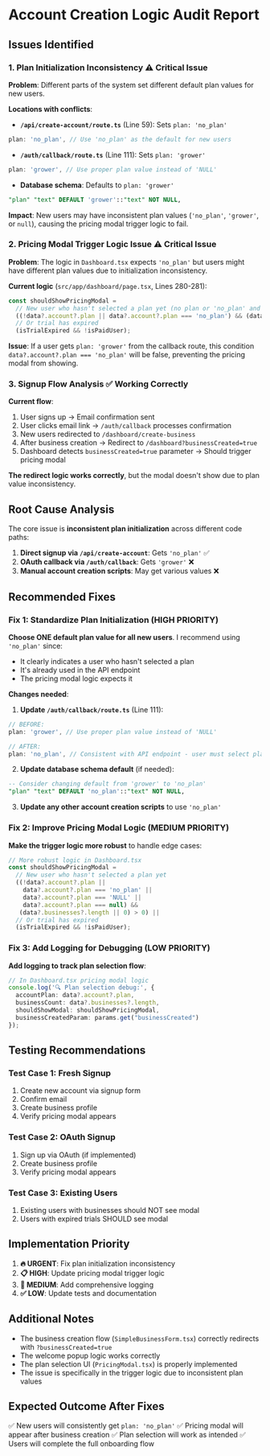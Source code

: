 # Account Creation Logic Audit Report

## Issues Identified

### 1. **Plan Initialization Inconsistency** ⚠️ Critical Issue

**Problem**: Different parts of the system set different default plan values for new users.

**Locations with conflicts**:

- **`/api/create-account/route.ts`** (Line 59): Sets `plan: 'no_plan'`
```typescript
plan: 'no_plan', // Use 'no_plan' as the default for new users
```

- **`/auth/callback/route.ts`** (Line 111): Sets `plan: 'grower'`
```typescript
plan: 'grower', // Use proper plan value instead of 'NULL'
```

- **Database schema**: Defaults to `plan: 'grower'`
```sql
"plan" "text" DEFAULT 'grower'::"text" NOT NULL,
```

**Impact**: New users may have inconsistent plan values (`'no_plan'`, `'grower'`, or `null`), causing the pricing modal trigger logic to fail.

### 2. **Pricing Modal Trigger Logic Issue** ⚠️ Critical Issue

**Problem**: The logic in `Dashboard.tsx` expects `'no_plan'` but users might have different plan values due to initialization inconsistency.

**Current logic** (`src/app/dashboard/page.tsx`, Lines 280-281):
```typescript
const shouldShowPricingModal = 
  // New user who hasn't selected a plan yet (no plan or 'no_plan' and has created a business)
  ((!data?.account?.plan || data?.account?.plan === 'no_plan') && (data?.businesses?.length || 0) > 0) ||
  // Or trial has expired
  (isTrialExpired && !isPaidUser);
```

**Issue**: If a user gets `plan: 'grower'` from the callback route, this condition `data?.account?.plan === 'no_plan'` will be false, preventing the pricing modal from showing.

### 3. **Signup Flow Analysis** ✅ Working Correctly

**Current flow**:
1. User signs up → Email confirmation sent
2. User clicks email link → `/auth/callback` processes confirmation
3. New users redirected to `/dashboard/create-business`
4. After business creation → Redirect to `/dashboard?businessCreated=true`
5. Dashboard detects `businessCreated=true` parameter → Should trigger pricing modal

**The redirect logic works correctly**, but the modal doesn't show due to plan value inconsistency.

## Root Cause Analysis

The core issue is **inconsistent plan initialization** across different code paths:

1. **Direct signup via `/api/create-account`**: Gets `'no_plan'` ✅
2. **OAuth callback via `/auth/callback`**: Gets `'grower'` ❌
3. **Manual account creation scripts**: May get various values ❌

## Recommended Fixes

### Fix 1: Standardize Plan Initialization (HIGH PRIORITY)

**Choose ONE default plan value for all new users**. I recommend using `'no_plan'` since:
- It clearly indicates a user who hasn't selected a plan
- It's already used in the API endpoint
- The pricing modal logic expects it

**Changes needed**:

1. **Update `/auth/callback/route.ts`** (Line 111):
```typescript
// BEFORE:
plan: 'grower', // Use proper plan value instead of 'NULL'

// AFTER:
plan: 'no_plan', // Consistent with API endpoint - user must select plan
```

2. **Update database schema default** (if needed):
```sql
-- Consider changing default from 'grower' to 'no_plan'
"plan" "text" DEFAULT 'no_plan'::"text" NOT NULL,
```

3. **Update any other account creation scripts** to use `'no_plan'`

### Fix 2: Improve Pricing Modal Logic (MEDIUM PRIORITY)

**Make the trigger logic more robust** to handle edge cases:

```typescript
// More robust logic in Dashboard.tsx
const shouldShowPricingModal = 
  // New user who hasn't selected a plan yet
  ((!data?.account?.plan || 
    data?.account?.plan === 'no_plan' || 
    data?.account?.plan === 'NULL' ||
    data?.account?.plan === null) && 
   (data?.businesses?.length || 0) > 0) ||
  // Or trial has expired
  (isTrialExpired && !isPaidUser);
```

### Fix 3: Add Logging for Debugging (LOW PRIORITY)

**Add logging to track plan selection flow**:

```typescript
// In Dashboard.tsx pricing modal logic
console.log('🔍 Plan selection debug:', {
  accountPlan: data?.account?.plan,
  businessCount: data?.businesses?.length,
  shouldShowModal: shouldShowPricingModal,
  businessCreatedParam: params.get("businessCreated")
});
```

## Testing Recommendations

### Test Case 1: Fresh Signup
1. Create new account via signup form
2. Confirm email
3. Create business profile
4. Verify pricing modal appears

### Test Case 2: OAuth Signup
1. Sign up via OAuth (if implemented)
2. Create business profile  
3. Verify pricing modal appears

### Test Case 3: Existing Users
1. Existing users with businesses should NOT see modal
2. Users with expired trials SHOULD see modal

## Implementation Priority

1. **🔥 URGENT**: Fix plan initialization inconsistency
2. **📋 HIGH**: Update pricing modal trigger logic
3. **🔧 MEDIUM**: Add comprehensive logging
4. **✅ LOW**: Update tests and documentation

## Additional Notes

- The business creation flow (`SimpleBusinessForm.tsx`) correctly redirects with `?businessCreated=true`
- The welcome popup logic works correctly
- The plan selection UI (`PricingModal.tsx`) is properly implemented
- The issue is specifically in the trigger logic due to inconsistent plan values

## Expected Outcome After Fixes

✅ New users will consistently get `plan: 'no_plan'`
✅ Pricing modal will appear after business creation
✅ Plan selection will work as intended
✅ Users will complete the full onboarding flow